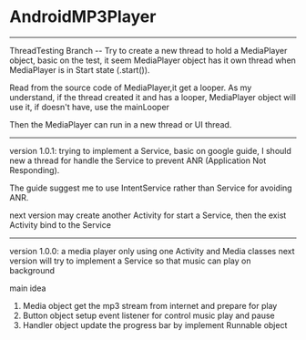 # AndroidMP3Player

----------------------------------------------------------------------

ThreadTesting Branch --
Try to create a new thread to hold a MediaPlayer object,
basic on the test, it seem MediaPlayer object has it own thread
when MediaPlayer is in Start state (.start()).

Read from the source code of MediaPlayer,it get a looper.
As my understand, if the thread created it and has a looper,
MediaPlayer object will use it, if doesn't have, use the mainLooper

Then the MediaPlayer can run in a new thread or UI thread.


----------------------------------------------------------------------

version 1.0.1:
trying to implement a Service,
basic on google guide, I should new a thread for handle the Service
to prevent ANR (Application Not Responding).

The guide suggest me to use IntentService rather than Service
for avoiding ANR.

next version may create another Activity for start a Service,
then the exist Activity bind to the Service

----------------------------------------------------------------------

version 1.0.0:
a media player only using one Activity and Media classes
next version will try to implement a Service so that music can play on background

main idea
1. Media object get the mp3 stream from internet and prepare for play
2. Button object setup event listener for control music play and pause
3. Handler object update the progress bar by implement Runnable object
